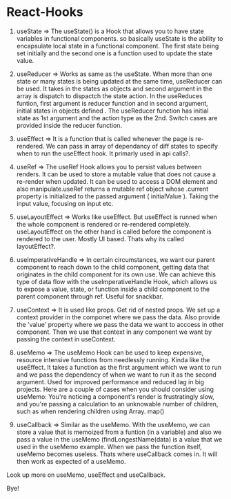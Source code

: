 # React-Hooks


1. useState => The useState() is a Hook that allows you to have state variables in functional components. 
so basically useState is the ability to encapsulate local state in a functional component. The first state being set initially and the second one is a function used to 
update the state value.

2. useReducer => Works as same as the useState. When more than one state or many states is being updated at the same time, useReducer can be used. It takes in the states as
objects and second argument in the array is dispatch to dispactch the state action. In the useReduces funtion, first argument is reducer function and
in second argument, initial states in objects defined . The useReducer function has initial state as 1st argument and the action type as the 2nd. Switch cases are provided inside the reducer function.

3. useEffect => It is a function that is called whenever the page is re-rendered. We can pass in array of dependancy of diff states to specify when to run the useEffect hook. It primarly used in api calls?.

4. useRef => The useRef Hook allows you to persist values between renders. It can be used to store a mutable value that does not cause a re-render when updated. It can be used to access a DOM element and also manipulate.useRef returns a mutable ref object whose .current property is initialized to the passed argument ( initialValue ). Taking the input value, focusing on input etc.

5. useLayoutEffect => Works like useEffect. But useEffect is runned when the whole component is rendered or re-rendered completely. useLayoutEffect on the other hand is called before the component is rendered to the user. Mostly UI based. Thats why its called layoutEffect?.

6. useImperativeHandle => In certain circumstances, we want our parent component to reach down to the child component, getting data that originates in the child component for its own use. We can achieve this type of data flow with the useImperativeHandle Hook, which allows us to expose a value, state, or function inside a child component to the parent component through ref. Useful for snackbar.

7. useContext => It is used like props. Get rid of nested props. We set up a context provider in the componet where we pass the data. Also provide the 'value' property where we pass the data we want to acccess in other component. Then we use that context in any component we want by passing the context in useContext.

8. useMemo => The useMemo Hook can be used to keep expensive, resource intensive functions from needlessly running. Kinda like the useEffect. It takes a function as the first argument which we want to run and we pass the dependency of when we want to run it as the second argument. Used for improved performance and  reduced lag in big projects. 
Here are a couple of cases when you should consider using useMemo: You're noticing a component's render is frustratingly slow, and you're passing a calculation to an unknowable number of children, such as when rendering children using Array. map()

9. useCallback => Similar as the useMemo. With the useMemo, we can store a value that is memoized from a funtion (in a variable) and also we pass a value in the useMemo    (findLongestName(data) is a value that we used in the useMemo example. When we pass the function itself, useMemo becomes useless. Thats where useCallback comes in. It will then work as expected of a useMemo.

  Look up more on useMemo, useEffect and useCallback. 
  
  Bye!
